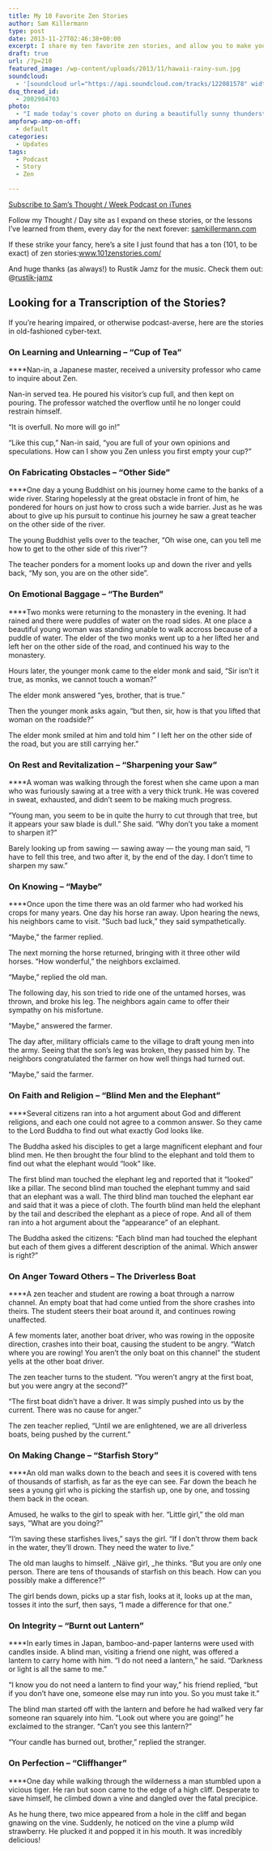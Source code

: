 ```yaml
---
title: My 10 Favorite Zen Stories
author: Sam Killermann
type: post
date: 2013-11-27T02:46:38+00:00
excerpt: I share my ten favorite zen stories, and allow you to make your own morals from them.
draft: true
url: /?p=210
featured_image: /wp-content/uploads/2013/11/hawaii-rainy-sun.jpg
soundcloud:
  - '[soundcloud url="https://api.soundcloud.com/tracks/122081578" width="100%" height="166" iframe="true" /]'
dsq_thread_id:
  - 2002984703
photo:
  - "I made today's cover photo on during a beautifully sunny thunderstorm in '12. I'm a sucker for thunderstorms."
ampforwp-amp-on-off:
  - default
categories:
  - Updates
tags:
  - Podcast
  - Story
  - Zen

---
```

<a href="http://bit.ly/ThoughtoftheWeek" target="_blank" rel="noopener">Subscribe to Sam&#8217;s Thought / Week Podcast on iTunes</a>

Follow my Thought / Day site as I expand on these stories, or the lessons I&#8217;ve learned from them, every day for the next forever: <a href="//" target="_blank" rel="nofollow noopener">samkillermann.com</a>

If these strike your fancy, here&#8217;s a site I just found that has a ton (101, to be exact) of zen stories:<a href="http://www.101zenstories.com/" target="_blank" rel="nofollow noopener">www.101zenstories.com/</a>

And huge thanks (as always!) to Rustik Jamz for the music. Check them out: @[rustik-jamz][1]

## Looking for a Transcription of the Stories?

If you&#8217;re hearing impaired, or otherwise podcast-averse, here are the stories in old-fashioned cyber-text.

### On Learning and Unlearning &#8211; &#8220;Cup of Tea&#8221;

****Nan-in, a Japanese master, received a university professor who came to inquire about Zen.

Nan-in served tea. He poured his visitor’s cup full, and then kept on pouring. The professor watched the overflow until he no longer could restrain himself.

“It is overfull. No more will go in!”

“Like this cup,” Nan-in said, “you are full of your own opinions and speculations. How can I show you Zen unless you first empty your cup?”

### On Fabricating Obstacles &#8211; &#8220;Other Side&#8221;

****One day a young Buddhist on his journey home came to the banks of a wide river. Staring hopelessly at the great obstacle in front of him, he pondered for hours on just how to cross such a wide barrier. Just as he was about to give up his pursuit to continue his journey he saw a great teacher on the other side of the river.

The young Buddhist yells over to the teacher, “Oh wise one, can you tell me how to get to the other side of this river”?

The teacher ponders for a moment looks up and down the river and yells back, “My son, you are on the other side”.

### On Emotional Baggage &#8211; &#8220;The Burden&#8221;

****Two monks were returning to the monastery in the evening. It had rained and there were puddles of water on the road sides. At one place a beautiful young woman was standing unable to walk accross because of a puddle of water. The elder of the two monks went up to a her lifted her and left her on the other side of the road, and continued his way to the monastery.

Hours later, the younger monk came to the elder monk and said, “Sir isn’t it true, as monks, we cannot touch a woman?”

The elder monk answered “yes, brother, that is true.”

Then the younger monk asks again, “but then, sir, how is that you lifted that woman on the roadside?”

The elder monk smiled at him and told him ” I left her on the other side of the road, but you are still carrying her.”

### On Rest and Revitalization &#8211; &#8220;Sharpening your Saw&#8221;

****A woman was walking through the forest when she came upon a man who was furiously sawing at a tree with a very thick trunk. He was covered in sweat, exhausted, and didn’t seem to be making much progress.

“Young man, you seem to be in quite the hurry to cut through that tree, but it appears your saw blade is dull.” She said. “Why don’t you take a moment to sharpen it?&#8221;

Barely looking up from sawing — sawing away — the young man said, “I have to fell this tree, and two after it, by the end of the day. I don’t time to sharpen my saw.&#8221;

### On Knowing &#8211; “Maybe&#8221;

****Once upon the time there was an old farmer who had worked his crops for many years. One day his horse ran away. Upon hearing the news, his neighbors came to visit. “Such bad luck,” they said sympathetically.

“Maybe,” the farmer replied.

The next morning the horse returned, bringing with it three other wild horses. “How wonderful,” the neighbors exclaimed.

“Maybe,” replied the old man.

The following day, his son tried to ride one of the untamed horses, was thrown, and broke his leg. The neighbors again came to offer their sympathy on his misfortune.

“Maybe,” answered the farmer.

The day after, military officials came to the village to draft young men into the army. Seeing that the son’s leg was broken, they passed him by. The neighbors congratulated the farmer on how well things had turned out.

“Maybe,” said the farmer.

### On Faith and Religion &#8211; &#8220;Blind Men and the Elephant&#8221;

****Several citizens ran into a hot argument about God and different religions, and each one could not agree to a common answer. So they came to the Lord Buddha to find out what exactly God looks like.

The Buddha asked his disciples to get a large magnificent elephant and four blind men. He then brought the four blind to the elephant and told them to find out what the elephant would “look” like.

The first blind man touched the elephant leg and reported that it “looked” like a pillar. The second blind man touched the elephant tummy and said that an elephant was a wall. The third blind man touched the elephant ear and said that it was a piece of cloth. The fourth blind man held the elephant by the tail and described the elephant as a piece of rope. And all of them ran into a hot argument about the “appearance” of an elephant.

The Buddha asked the citizens: “Each blind man had touched the elephant but each of them gives a different description of the animal. Which answer is right?”

### On Anger Toward Others &#8211; The Driverless Boat

****A zen teacher and student are rowing a boat through a narrow channel. An empty boat that had come untied from the shore crashes into theirs. The student steers their boat around it, and continues rowing unaffected.

A few moments later, another boat driver, who was rowing in the opposite direction, crashes into their boat, causing the student to be angry. “Watch where you are rowing! You aren’t the only boat on this channel” the student yells at the other boat driver.

The zen teacher turns to the student. &#8220;You weren’t angry at the first boat, but you were angry at the second?&#8221;

“The first boat didn’t have a driver. It was simply pushed into us by the current. There was no cause for anger.”

The zen teacher replied, &#8220;Until we are enlightened, we are all driverless boats, being pushed by the current.&#8221;

### On Making Change &#8211; &#8220;Starfish Story&#8221;

****An old man walks down to the beach and sees it is covered with tens of thousands of starfish, as far as the eye can see. Far down the beach he sees a young girl who is picking the starfish up, one by one, and tossing them back in the ocean.

Amused, he walks to the girl to speak with her. “Little girl,” the old man says, “What are you doing?”

“I’m saving these starfishes lives,” says the girl. “If I don’t throw them back in the water, they’ll drown. They need the water to live.”

The old man laughs to himself. _Näive girl, _he thinks. “But you are only one person. There are tens of thousands of starfish on this beach. How can you possibly make a difference?”

The girl bends down, picks up a star fish, looks at it, looks up at the man, tosses it into the surf, then says, “I made a difference for that one.&#8221;

### On Integrity &#8211; &#8220;Burnt out Lantern&#8221;

****In early times in Japan, bamboo-and-paper lanterns were used with candles inside. A blind man, visiting a friend one night, was offered a lantern to carry home with him. “I do not need a lantern,” he said. “Darkness or light is all the same to me.”

“I know you do not need a lantern to find your way,” his friend replied, “but if you don’t have one, someone else may run into you. So you must take it.”

The blind man started off with the lantern and before he had walked very far someone ran squarely into him. “Look out where you are going!” he exclaimed to the stranger. “Can’t you see this lantern?”

“Your candle has burned out, brother,” replied the stranger.

### On Perfection &#8211; “Cliffhanger&#8221;

****One day while walking through the wilderness a man stumbled upon a vicious tiger. He ran but soon came to the edge of a high cliff. Desperate to save himself, he climbed down a vine and dangled over the fatal precipice.

As he hung there, two mice appeared from a hole in the cliff and began gnawing on the vine. Suddenly, he noticed on the vine a plump wild strawberry. He plucked it and popped it in his mouth. It was incredibly delicious!

 [1]: https://soundcloud.com/rustik-jamz